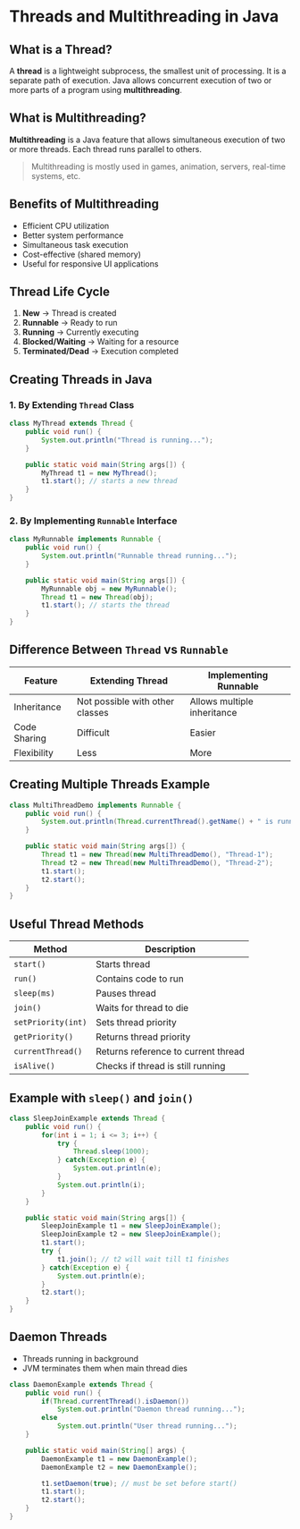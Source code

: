 
#  Threads and Multithreading in Java

##  What is a Thread?
A **thread** is a lightweight subprocess, the smallest unit of processing. It is a separate path of execution. Java allows concurrent execution of two or more parts of a program using **multithreading**.

##  What is Multithreading?
**Multithreading** is a Java feature that allows simultaneous execution of two or more threads. Each thread runs parallel to others.

>  Multithreading is mostly used in games, animation, servers, real-time systems, etc.

##  Benefits of Multithreading
- Efficient CPU utilization
- Better system performance
- Simultaneous task execution
- Cost-effective (shared memory)
- Useful for responsive UI applications

##  Thread Life Cycle
1. **New** → Thread is created  
2. **Runnable** → Ready to run  
3. **Running** → Currently executing  
4. **Blocked/Waiting** → Waiting for a resource  
5. **Terminated/Dead** → Execution completed  

##  Creating Threads in Java

###  1. By Extending `Thread` Class
```java
class MyThread extends Thread {
    public void run() {
        System.out.println("Thread is running...");
    }

    public static void main(String args[]) {
        MyThread t1 = new MyThread();
        t1.start(); // starts a new thread
    }
}
```

###  2. By Implementing `Runnable` Interface
```java
class MyRunnable implements Runnable {
    public void run() {
        System.out.println("Runnable thread running...");
    }

    public static void main(String args[]) {
        MyRunnable obj = new MyRunnable();
        Thread t1 = new Thread(obj);
        t1.start(); // starts the thread
    }
}
```

##  Difference Between `Thread` vs `Runnable`
| Feature               | Extending Thread           | Implementing Runnable         |
|----------------------|----------------------------|-------------------------------|
| Inheritance          | Not possible with other classes | Allows multiple inheritance |
| Code Sharing         | Difficult                  | Easier                        |
| Flexibility          | Less                       | More                          |

##  Creating Multiple Threads Example
```java
class MultiThreadDemo implements Runnable {
    public void run() {
        System.out.println(Thread.currentThread().getName() + " is running.");
    }

    public static void main(String args[]) {
        Thread t1 = new Thread(new MultiThreadDemo(), "Thread-1");
        Thread t2 = new Thread(new MultiThreadDemo(), "Thread-2");
        t1.start();
        t2.start();
    }
}
```

##  Useful Thread Methods
| Method               | Description                                |
|----------------------|--------------------------------------------|
| `start()`            | Starts thread                              |
| `run()`              | Contains code to run                       |
| `sleep(ms)`          | Pauses thread                              |
| `join()`             | Waits for thread to die                    |
| `setPriority(int)`   | Sets thread priority                       |
| `getPriority()`      | Returns thread priority                    |
| `currentThread()`    | Returns reference to current thread        |
| `isAlive()`          | Checks if thread is still running          |

##  Example with `sleep()` and `join()`
```java
class SleepJoinExample extends Thread {
    public void run() {
        for(int i = 1; i <= 3; i++) {
            try {
                Thread.sleep(1000);
            } catch(Exception e) {
                System.out.println(e);
            }
            System.out.println(i);
        }
    }

    public static void main(String args[]) {
        SleepJoinExample t1 = new SleepJoinExample();
        SleepJoinExample t2 = new SleepJoinExample();
        t1.start();
        try {
            t1.join(); // t2 will wait till t1 finishes
        } catch(Exception e) {
            System.out.println(e);
        }
        t2.start();
    }
}
```

##  Daemon Threads
- Threads running in background
- JVM terminates them when main thread dies

```java
class DaemonExample extends Thread {
    public void run() {
        if(Thread.currentThread().isDaemon())
            System.out.println("Daemon thread running...");
        else
            System.out.println("User thread running...");
    }

    public static void main(String[] args) {
        DaemonExample t1 = new DaemonExample();
        DaemonExample t2 = new DaemonExample();

        t1.setDaemon(true); // must be set before start()
        t1.start();
        t2.start();
    }
}
```
